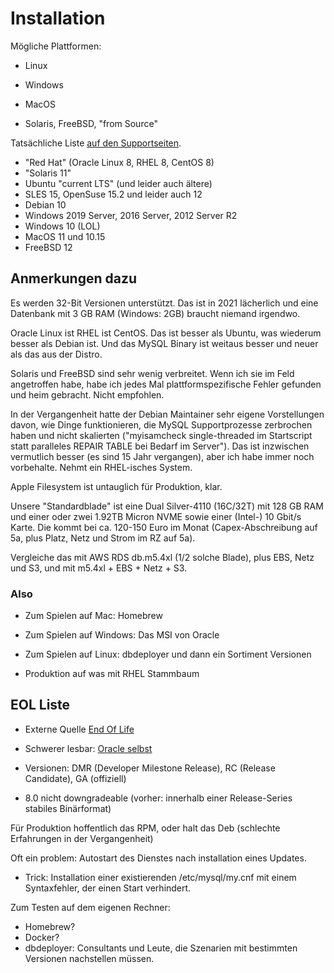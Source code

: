 # Installation

Mögliche Plattformen:
- Linux
- Windows
- MacOS

- Solaris, FreeBSD, "from Source"

Tatsächliche Liste [auf den Supportseiten](https://www.mysql.com/support/supportedplatforms/database.html).

- "Red Hat" (Oracle Linux 8, RHEL 8, CentOS 8)
- "Solaris 11"
- Ubuntu "current LTS" (und leider auch ältere)
- SLES 15, OpenSuse 15.2 und leider auch 12
- Debian 10
- Windows 2019 Server, 2016 Server, 2012 Server R2
- Windows 10 (LOL)
- MacOS 11 und 10.15
- FreeBSD 12

## Anmerkungen dazu

Es werden 32-Bit Versionen unterstützt. Das ist in 2021 lächerlich und eine Datenbank mit 3 GB RAM (Windows: 2GB) braucht niemand irgendwo.

Oracle Linux ist RHEL ist CentOS. Das ist besser als Ubuntu, was wiederum besser als Debian ist. Und das MySQL Binary ist weitaus besser und neuer als das aus der Distro.

Solaris und FreeBSD sind sehr wenig verbreitet. Wenn ich sie im Feld angetroffen habe, habe ich jedes Mal plattformspezifische Fehler gefunden und heim gebracht. Nicht empfohlen.

In der Vergangenheit hatte der Debian Maintainer sehr eigene Vorstellungen davon, wie Dinge funktionieren, die MySQL Supportprozesse zerbrochen haben und nicht skalierten ("myisamcheck single-threaded im Startscript statt paralleles REPAIR TABLE bei Bedarf im Server"). Das ist inzwischen vermutlich besser (es sind 15 Jahr vergangen), aber ich habe immer noch vorbehalte. Nehmt ein RHEL-isches System.

Apple Filesystem ist untauglich für Produktion, klar.

Unsere "Standardblade" ist eine Dual Silver-4110 (16C/32T) mit 128 GB RAM und einer oder zwei 1.92TB Micron NVME sowie einer (Intel-) 10 Gbit/s Karte. Die kommt bei ca. 120-150 Euro im Monat (Capex-Abschreibung auf 5a, plus Platz, Netz und Strom im RZ auf 5a).

Vergleiche das mit AWS RDS db.m5.4xl (1/2 solche Blade), plus EBS, Netz und S3, und mit m5.4xl + EBS + Netz + S3.

### Also

- Zum Spielen auf Mac: Homebrew
- Zum Spielen auf Windows: Das MSI von Oracle
- Zum Spielen auf Linux: dbdeployer und dann ein Sortiment Versionen

- Produktion auf was mit RHEL Stammbaum

## EOL Liste

- Externe Quelle [End Of Life](https://endoflife.software/applications/databases/mysql)
- Schwerer lesbar: [Oracle selbst](https://www.mysql.com/support/eol-notice.html)


- Versionen: DMR (Developer Milestone Release), RC (Release Candidate), GA (offiziell)

- 8.0 nicht downgradeable (vorher: innerhalb einer Release-Series stabiles Binärformat)





Für Produktion hoffentlich das RPM, oder halt das Deb (schlechte Erfahrungen in der Vergangenheit)

Oft ein problem: Autostart des Dienstes nach installation eines Updates.
- Trick: Installation einer existierenden /etc/mysql/my.cnf mit einem Syntaxfehler, der einen Start verhindert.

Zum Testen auf dem eigenen Rechner:
- Homebrew?
- Docker?
- dbdeployer: Consultants und Leute, die Szenarien mit bestimmten Versionen nachstellen müssen.
